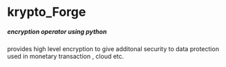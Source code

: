 # krypto_Forge


##### encryption operator using python

provides high level encryption to give additonal security to data protection
used in monetary transaction , cloud etc.
